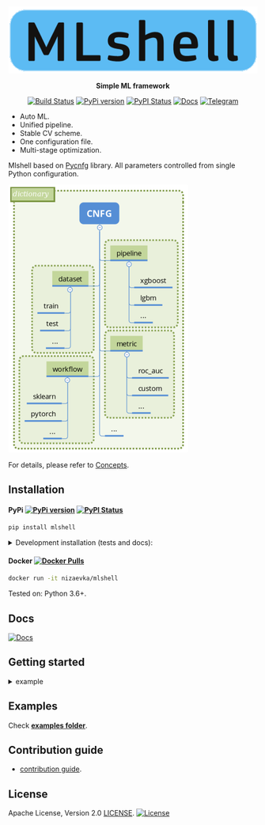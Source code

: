 <div align="center">

[![Mlshell logo](https://github.com/nizaevka/mlshell/blob/master/docs/source/_static/images/logo.png?raw=true)](https://github.com/nizaevka/mlshell)

**Simple ML framework**

[![Build Status](https://travis-ci.org/nizaevka/mlshell.svg?branch=master)](https://travis-ci.org/nizaevka/mlshell)
[![PyPi version](https://img.shields.io/pypi/v/mlshell.svg)](https://pypi.org/project/mlshell/)
[![PyPI Status](https://pepy.tech/badge/mlshell)](https://pepy.tech/project/mlshell)
[![Docs](https://readthedocs.org/projects/mlshell/badge/?version=latest)](https://mlshell.readthedocs.io/en/latest/)
[![Telegram](https://img.shields.io/badge/channel-on%20telegram-blue)](https://t.me/nizaevka)

</div>

- Auto ML.
- Unified pipeline.
- Stable CV scheme.
- One configuration file.
- Multi-stage optimization.

Mlshell based on [Pycnfg](https://github.com/nizaevka/pycnfg) library.
All parameters controlled from single Python configuration.
<!--
<p align="center">
<img src="https://github.com/nizaevka/mlshell/blob/master/docs/source/_static/images/scheme_simple.png?raw=true" height="450" align="center">
</p>
![Workflow](./docs/source/_static/images/scheme.png?raw=true)
-->

![Workflow](https://github.com/nizaevka/mlshell/blob/master/docs/source/_static/images/scheme.png?raw=true)

For details, please refer to
 [Concepts](https://mlshell.readthedocs.io/en/latest/Concepts.html).

## Installation

#### PyPi [![PyPi version](https://img.shields.io/pypi/v/mlshell.svg)](https://pypi.org/project/mlshell/) [![PyPI Status](https://pepy.tech/badge/mlshell)](https://pepy.tech/project/mlshell)

```bash
pip install mlshell
```

<details>
<summary>Development installation (tests and docs): </summary>
<p>

```bash
pip install mlshell[dev]
```
</p>
</details>

#### Docker [![Docker Pulls](https://img.shields.io/docker/pulls/nizaevka/mlshell)](https://hub.docker.com/r/nizaevka/mlshell/tags)

```bash
docker run -it nizaevka/mlshell
```
Tested on: Python 3.6+.

## Docs
[![Docs](https://readthedocs.org/projects/mlshell/badge/?version=latest)](https://readthedocs.org/mlshell/en/latest/?badge=latest)

## Getting started

<details>
<summary>example</summary>
<p>

```python
"""Configuration example - tune LGBM on iris dataset."""
import lightgbm
import mlshell
import pycnfg
import sklearn.datasets


# Optimization hp ranges.
hp_grid = {
    'reduce_dimensions__skip': [False, True],  # PCA on/off
    # 'estimate__classifier__n_estimators': np.linspace(50, 1000, 10, dtype=int),
    # ...
}

"""
The single configuration CNFG controls whole ml task.
Each section sub-configurations produce object (pipeline/metric/dataset/workflow)
pipeline-wise:
    object init state
        => transform object with steps (producer methods)
            => store result
Sub-configuration with greater priority (workflow) could utilize previously
created objects.
"""
CNFG = {
    # Pipeline section - make pipeline object(s).
    'pipeline': {
        'lgbm': {
            'init': mlshell.Pipeline,
            'producer': mlshell.PipelineProducer,
            'priority': 3,
            'steps': [
                ('make', {
                    'estimator_type': 'classifier',
                    'steps': mlshell.pipeline.Steps,
                    'estimator': lightgbm.sklearn.LGBMClassifier(
                        num_leaves=5, max_depth=5, n_estimators=100,
                        random_state=42),  # last stage of pipeline.
                }),
            ],
        }
    },
    # Metric section - make scorer object(s).
    'metric': {
        'accuracy': {
            'init': mlshell.Metric,
            'producer': mlshell.MetricProducer,
            'priority': 4,
            'steps': [
                ('make', {
                    'score_func': sklearn.metrics.accuracy_score,
                    'greater_is_better': True,
                }),
            ],
        },
        'confusion_matrix': {
            'init': mlshell.Metric,
            'producer': mlshell.MetricProducer,
            'priority': 4,
            'steps': [
                ('make', {
                    'score_func': sklearn.metrics.confusion_matrix,
                }),
            ],
        },
    },
    # Dataset section - dataset loading/preprocessing/splitting.
    'dataset': {
        'train': {
            'init': mlshell.Dataset({
                'data': sklearn.datasets.load_iris(as_frame=True).frame
            }),
            'producer': mlshell.DatasetProducer,
            'priority': 5,
            'steps': [
                ('preprocess', {'targets_names': ['target']}),
                ('split', {'train_size': 0.75, 'shuffle': True,
                           'random_state': 42}),
            ],
        },
    },
    # Workflow section
    # - fit/predict pipelines on datasets,
    # - optimize/validate metrics,
    # - predict/dump predictions on datasets.
    'workflow': {
        'conf': {
            'init': {},
            'producer': mlshell.Workflow,
            'priority': 6,
            'steps': [
                # Optimize 'lgbm' pipeline on 'train' subset of 'train' dataset
                # on hp combinations from 'hp_grid'. Score and refit on
                # 'accuracy' scorer.
                ('optimize', {
                    'pipeline_id': 'pipeline__lgbm',
                    'dataset_id': 'dataset__train',
                    'subset_id': 'train',
                    'metric_id': ['metric__accuracy'],
                    'hp_grid': hp_grid,
                    'gs_params': {
                        'n_iter': None,
                        'n_jobs': 1,
                        'refit': 'metric__accuracy',
                        'cv': sklearn.model_selection.KFold(n_splits=3,
                                                            shuffle=True,
                                                            random_state=42),
                        'verbose': 1,
                        'pre_dispatch': 'n_jobs',
                        'return_train_score': True,
                    },
                }),
                # Validate 'lgbm' pipeline on 'train' and 'test' subsets of
                # 'train' dataset with 'accuracy' and 'confusion_matrix'.
                ('validate', {
                    'pipeline_id': 'pipeline__lgbm',
                    'dataset_id': 'dataset__train',
                    'subset_id': ['train', 'test'],
                    'metric_id': ['metric__accuracy',
                                  'metric__confusion_matrix'],
                }),
            ],
        },
    },
}


if __name__ == '__main__':
    # mlshell.CNFG contains default section / configuration keys for typical ml
    # task, including pretty logger and project path detection.
    objects = pycnfg.run(CNFG, dcnfg=mlshell.CNFG)
```
</p>
</details>


## Examples
Check **[examples folder](https://github.com/nizaevka/mlshell/blob/master/examples)**.

## Contribution guide
- [contribution guide](https://github.com/nizaevka/mlshell/blob/master/CONTRIBUTING.md).

## License
Apache License, Version 2.0 [LICENSE](https://github.com/nizaevka/mlshell/blob/master/LICENSE).
[![License](https://img.shields.io/github/license/nizaevka/mlshell.svg)](LICENSE)